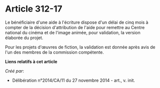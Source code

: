 # Article 312-17

Le bénéficiaire d'une aide à l'écriture dispose d'un délai de cinq mois à compter de la décision d'attribution de l'aide pour
remettre au Centre national du cinéma et de l'image animée, pour validation, la version élaborée du projet. 

Pour les projets d'œuvres de fiction, la validation est donnée après avis de l'un des membres de la commission compétente.

**Liens relatifs à cet article**

_Créé par_:

  - Délibération n°2014/CA/11 du 27 novembre 2014 - art., v. init.
